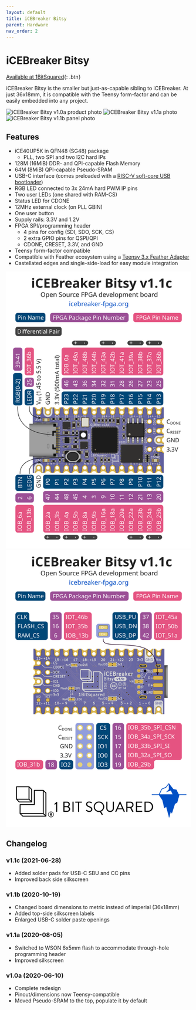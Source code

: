 ```yaml
---
layout: default
title: iCEBreaker Bitsy
parent: Hardware
nav_order: 2
---
```


# iCEBreaker Bitsy

[Available at 1BitSquared](//1bitsquared.com/collections/fpga/products/icebreaker-bitsy){: .btn}

iCEBreaker Bitsy is the smaller but just-as-capable sibling to iCEBreaker. At just 36x18mm, it is compatible with the Teensy form-factor and can be easily embedded into any project.

![iCEBreaker Bitsy v1.0a product photo](/assets/img/icebreaker-bitsy/bitsy-v1.0a.jpg)
![iCEBreaker Bitsy v1.1a photo](/assets/img/icebreaker-bitsy/bitsy-v1.1a.jpg)
![iCEBreaker Bitsy v1.1b panel photo](/assets/img/icebreaker-bitsy/bitsy-v1.1b.jpeg)

## Features
 
* iCE40UP5K in QFN48 (SG48) package
  * PLL, two SPI and two I2C hard IPs
* 128M (16MiB) DDR- and QPI-capable Flash Memory
* 64M (8MiB) QPI-capable Pseudo-SRAM
* USB-C interface (comes preloaded with a [RISC-V soft-core USB bootloader](//github.com/no2fpga/no2bootloader))
* RGB LED connected to 3x 24mA hard PWM IP pins
* Two user LEDs (one shared with RAM-CS)
* Status LED for CDONE
* 12MHz external clock (on PLL GBIN)
* One user button
* Supply rails: 3.3V and 1.2V
* FPGA SPI/programming header
  * 4 pins for config (SDI, SDO, SCK, CS)
  * 2 extra GPIO pins for QSPI/QPI
  * CDONE, CRESET, 3.3V, and GND
* Teensy form-factor compatible
* Compatible with Feather ecosystem using a [Teensy 3.x Feather Adapter](//adafruit.com/product/3200)
* Castellated edges and single-side-load for easy module integration

![iCEBreaker Bitsy v1.1c info card, front](/assets/img/icebreaker-bitsy/icebreaker-bitsy-v1.1c_info-card_front.svg)
![iCEBreaker Bitsy v1.1c info card, back](/assets/img/icebreaker-bitsy/icebreaker-bitsy-v1.1c_info-card_back.svg)

## Changelog

### v1.1c (2021-06-28)

* Added solder pads for USB-C SBU and CC pins
* Improved back side silkscreen

### v1.1b (2020-10-19)

* Changed board dimensions to metric instead of imperial (36x18mm)
* Added top-side silkscreen labels
* Enlarged USB-C solder paste openings

### v1.1a (2020-08-05)

* Switched to WSON 6x5mm flash to accommodate through-hole programming header
* Improved silkscreen

### v1.0a (2020-06-10)

* Complete redesign
* Pinout/dimensions now Teensy-compatible
* Moved Pseudo-SRAM to the top, populate it by default
